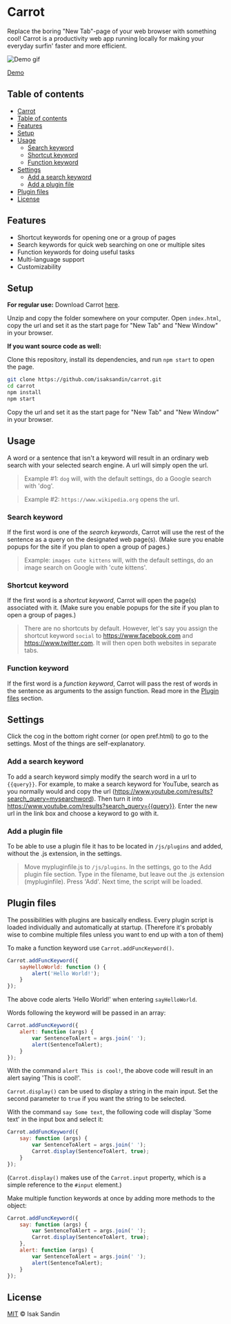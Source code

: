 # Carrot

Replace the boring "New Tab"-page of your web browser with something cool! Carrot is a productivity web app running locally for making your everyday surfin' faster and more efficient.

![Demo gif](http://g.recordit.co/O5uEcAcS6b.gif)

[Demo](http://carrot.isaksandin.se)

## Table of contents

* [Carrot](#carrot)
* [Table of contents](#table-of-contents)
* [Features](#features)
* [Setup](#setup)
* [Usage](#usage)
    * [Search keyword](#search-keyword)
    * [Shortcut keyword](#shortcut-keyword)
    * [Function keyword](#function-keyword)
* [Settings](#settings)
    * [Add a search keyword](add-a-search-keyword)
    * [Add a plugin file](add-a-plugin-file)
* [Plugin files](#plugin-files)
* [License](#license)


## Features

+ Shortcut keywords for opening one or a group of pages
+ Search keywords for quick web searching on one or multiple sites
+ Function keywords for doing useful tasks
+ Multi-language support
+ Customizability

## Setup

__For regular use:__ Download Carrot [here](http://isaksandin.se/carrot/Carrot-v0.1.1.zip).

Unzip and copy the folder somewhere on your computer.
Open `index.html`, copy the url and set it as the start page for "New Tab" and "New Window" in your browser.

__If you want source code as well:__

Clone this repository, install its dependencies, and run `npm start` to open the page.
```sh
git clone https://github.com/isaksandin/carrot.git
cd carrot
npm install
npm start
```

Copy the url and set it as the start page for "New Tab" and "New Window" in your browser.

## Usage

A word or a sentence that isn't a keyword will result in an ordinary web search with your selected search engine. A url will simply open the url.

> Example #1: `dog` will, with the default settings, do a Google search with 'dog'.

> Example #2: `https://www.wikipedia.org` opens the url.

### Search keyword

If the first word is one of the _search keywords_, Carrot will use the rest of the sentence as a query on the designated web page(s). (Make sure you enable popups for the site if you plan to open a group of pages.)

> Example: `images cute kittens` will, with the default settings, do an image search on Google with 'cute kittens'.

### Shortcut keyword

If the first word is a _shortcut keyword_, Carrot will open the page(s) associated with it. (Make sure you enable popups for the site if you plan to open a group of pages.)

> There are no shortcuts by default. However, let's say you assign the shortcut keyword `social` to https://www.facebook.com and https://www.twitter.com. It will then open both websites in separate tabs.

### Function keyword

If the first word is a _function keyword_, Carrot will pass the rest of words in the sentence as arguments to the assign function. Read more in the [Plugin files](#plugin-files) section.

## Settings

Click the cog in the bottom right corner (or open pref.html) to go to the settings. Most of the things are self-explanatory.

### Add a search keyword

To add a search keyword simply modify the search word in a url to `{{query}}`. For example, to make a search keyword for YouTube, search as you normally would and copy the url (https://www.youtube.com/results?search_query=mysearchword). Then turn it into https://www.youtube.com/results?search_query={{query}}. Enter the new url in the link box and choose a keyword to go with it.

### Add a plugin file

To be able to use a plugin file it has to be located in `/js/plugins` and added, without the .js extension, in the settings.

> Move mypluginfile.js to `/js/plugins`. In the settings, go to the Add plugin file section. Type in the filename, but leave out the .js extension (mypluginfile). Press 'Add'. Next time, the script will be loaded.


## Plugin files

The possibilities with plugins are basically endless. Every plugin script is loaded individually and automatically at startup. (Therefore it's probably wise to combine multiple files unless you want to end up with a ton of them)

To make a function keyword use `Carrot.addFuncKeyword()`.

```javascript
Carrot.addFuncKeyword({
    sayHelloWorld: function () {
        alert('Hello World!');
    }
});
```

The above code alerts 'Hello World!' when entering `sayHelloWorld`.


Words following the keyword will be passed in an array:

```javascript
Carrot.addFuncKeyword({
    alert: function (args) {
        var SentenceToAlert = args.join(' ');
        alert(SentenceToAlert);
    }
});
```

With the command `alert This is cool!`, the above code will result in an alert saying 'This is cool!'.


`Carrot.display()` can be used to display a string in the main input. Set the second parameter to `true` if you want the string to be selected.

With the command `say Some text`, the following code will display 'Some text' in the input box and select it:

```javascript
Carrot.addFuncKeyword({
    say: function (args) {
        var SentenceToAlert = args.join(' ');
        Carrot.display(SentenceToAlert, true);
    }
});
```
(`Carrot.display()` makes use of the `Carrot.input` property, which is a simple reference to the `#input` element.)


Make multiple function keywords at once by adding more methods to the object:

```javascript
Carrot.addFuncKeyword({
    say: function (args) {
        var SentenceToAlert = args.join(' ');
        Carrot.display(SentenceToAlert, true);
    },
    alert: function (args) {
        var SentenceToAlert = args.join(' ');
        alert(SentenceToAlert);
    }
});
```


## License

[MIT](http://opensource.org/licenses/MIT) © Isak Sandin
